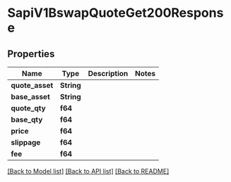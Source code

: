 # SapiV1BswapQuoteGet200Response

## Properties

Name | Type | Description | Notes
------------ | ------------- | ------------- | -------------
**quote_asset** | **String** |  | 
**base_asset** | **String** |  | 
**quote_qty** | **f64** |  | 
**base_qty** | **f64** |  | 
**price** | **f64** |  | 
**slippage** | **f64** |  | 
**fee** | **f64** |  | 

[[Back to Model list]](../README.md#documentation-for-models) [[Back to API list]](../README.md#documentation-for-api-endpoints) [[Back to README]](../README.md)


